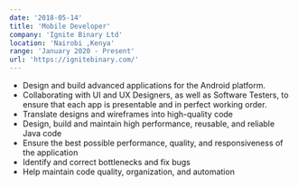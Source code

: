 ```yaml
---
date: '2018-05-14'
title: 'Mobile Developer'
company: 'Ignite Binary Ltd'
location: 'Nairobi ,Kenya'
range: 'January 2020 - Present'
url: 'https://ignitebinary.com/'
---
```


- Design and build advanced applications for the Android platform.
- Collaborating with UI and UX Designers, as well as Software Testers, to ensure that each app is presentable and in perfect working order.
- Translate designs and wireframes into high-quality code
- Design, build and maintain high performance, reusable, and reliable Java code
- Ensure the best possible performance, quality, and responsiveness of the application
- Identify and correct bottlenecks and fix bugs
- Help maintain code quality, organization, and automation
